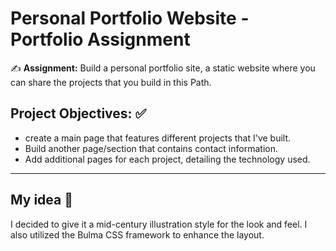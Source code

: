 # Personal Portfolio Website - Portfolio Assignment

:writing_hand: **Assignment:** Build a personal portfolio site, a static website where you can share the projects that you build in this Path.

## Project Objectives: :white_check_mark:

- create a main page that features different projects that I've built.
- Build another page/section that contains contact information.
- Add additional pages for each project, detailing the technology used.

---

## My idea :thought_balloon:

I decided to give it a mid-century illustration style for the look and feel. I also utilized the Bulma CSS framework to enhance the layout.
